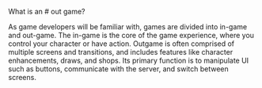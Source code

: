 What is an # out game?

As game developers will be familiar with, games are divided into in-game and out-game. The in-game is the core of the game experience, where you control your character or have action. Outgame is often comprised of multiple screens and transitions, and includes features like character enhancements, draws, and shops. Its primary function is to manipulate UI such as buttons, communicate with the server, and switch between screens.



